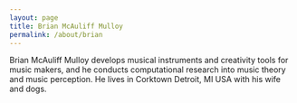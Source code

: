 ```yaml
---
layout: page
title: Brian McAuliff Mulloy
permalink: /about/brian
---
```

Brian McAuliff Mulloy develops musical instruments and creativity tools for music makers, and he conducts computational research into music theory and music perception. He lives in Corktown Detroit, MI USA with his wife and dogs.
